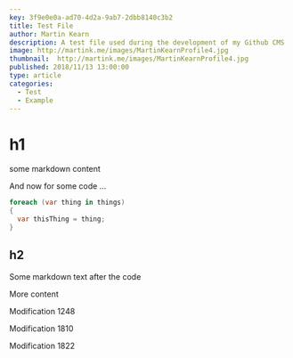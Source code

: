 ```yaml
---
key: 3f9e0e0a-ad70-4d2a-9ab7-2dbb8140c3b2
title: Test File
author: Martin Kearn
description: A test file used during the development of my Github CMS
image: http://martink.me/images/MartinKearnProfile4.jpg
thumbnail:  http://martink.me/images/MartinKearnProfile4.jpg
published: 2018/11/13 13:00:00
type: article
categories: 
  - Test
  - Example
---
```

# h1
some markdown content

And now for some code ...

```c#
foreach (var thing in things)
{
  var thisThing = thing;
}
```

## h2
Some markdown text after the code

More content



Modification 1248

Modification 1810

Modification 1822